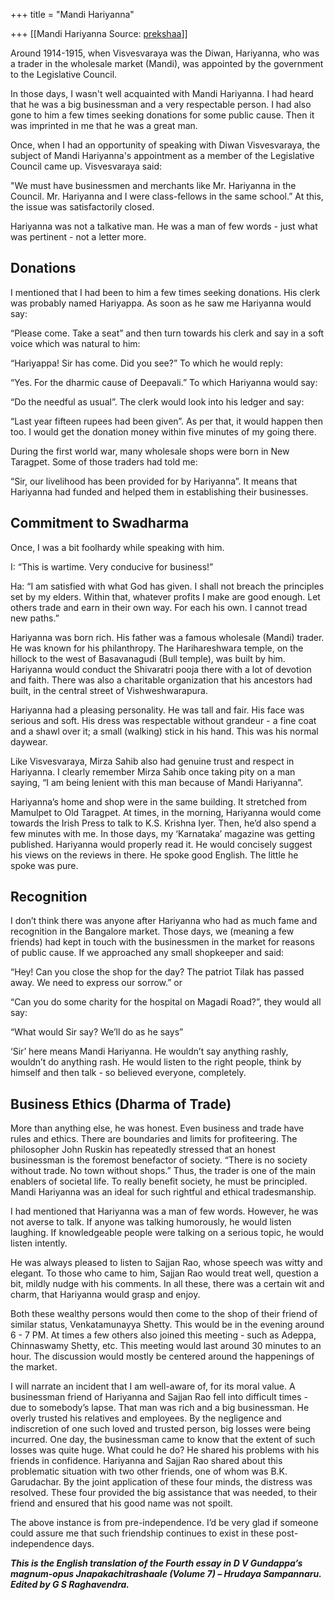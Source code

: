 +++
title = "Mandi Hariyanna"

+++
[[Mandi Hariyanna	Source: [prekshaa](https://www.prekshaa.in/mandi-hariyanna)]]







Around 1914-1915, when Visvesvaraya was the Diwan, Hariyanna, who was a trader in the wholesale market (Mandi), was appointed by the government to the Legislative Council.

In those days, I wasn't well acquainted with Mandi Hariyanna. I had heard that he was a big businessman and a very respectable person. I had also gone to him a few times seeking donations for some public cause. Then it was imprinted in me that he was a great man.

Once, when I had an opportunity of speaking with Diwan Visvesvaraya, the subject of Mandi Hariyanna's appointment as a member of the Legislative Council came up. Visvesvaraya said:

"We must have businessmen and merchants like Mr. Hariyanna in the Council. Mr. Hariyanna and I were class-fellows in the same school.” At this, the issue was satisfactorily closed.

Hariyanna was not a talkative man. He was a man of few words - just what was pertinent - not a letter more.

## **Donations**

I mentioned that I had been to him a few times seeking donations. His clerk was probably named Hariyappa. As soon as he saw me Hariyanna would say:

“Please come. Take a seat” and then turn towards his clerk and say in a soft voice which was natural to him:

“Hariyappa! Sir has come. Did you see?” To which he would reply:

“Yes. For the dharmic cause of Deepavali.” To which Hariyanna would say:

“Do the needful as usual”. The clerk would look into his ledger and say:

“Last year fifteen rupees had been given”. As per that, it would happen then too. I would get the donation money within five minutes of my going there.

During the first world war, many wholesale shops were born in New Taragpet. Some of those traders had told me:

“Sir, our livelihood has been provided for by Hariyanna”. It means that Hariyanna had funded and helped them in establishing their businesses.

## **Commitment to Swadharma**

Once, I was a bit foolhardy while speaking with him.

I: “This is wartime. Very conducive for business!”

Ha: “I am satisfied with what God has given. I shall not breach the principles set by my elders. Within that, whatever profits I make are good enough. Let others trade and earn in their own way. For each his own. I cannot tread new paths.”

Hariyanna was born rich. His father was a famous wholesale (Mandi) trader. He was known for his philanthropy. The Harihareshwara temple, on the hillock to the west of Basavanagudi (Bull temple), was built by him. Hariyanna would conduct the Shivaratri pooja there with a lot of devotion and faith. There was also a charitable organization that his ancestors had built, in the central street of Vishweshwarapura.

Hariyanna had a pleasing personality. He was tall and fair. His face was serious and soft. His dress was respectable without grandeur - a fine coat and a shawl over it; a small (walking) stick in his hand. This was his normal daywear.

Like Visvesvaraya, Mirza Sahib also had genuine trust and respect in Hariyanna. I clearly remember Mirza Sahib once taking pity on a man saying, “I am being lenient with this man because of Mandi Hariyanna”.

Hariyanna’s home and shop were in the same building. It stretched from Mamulpet to Old Taragpet. At times, in the morning, Hariyanna would come towards the Irish Press to talk to K.S. Krishna Iyer. Then, he’d also spend a few minutes with me. In those days, my ‘Karnataka’ magazine was getting published. Hariyanna would properly read it. He would concisely suggest his views on the reviews in there. He spoke good English. The little he spoke was pure.

## **Recognition**

I don’t think there was anyone after Hariyanna who had as much fame and recognition in the Bangalore market. Those days, we (meaning a few friends) had kept in touch with the businessmen in the market for reasons of public cause. If we approached any small shopkeeper and said:

“Hey! Can you close the shop for the day? The patriot Tilak has passed away. We need to express our sorrow.” or

“Can you do some charity for the hospital on Magadi Road?”, they would all say:

“What would Sir say? We’ll do as he says”

‘Sir’ here means Mandi Hariyanna. He wouldn’t say anything rashly, wouldn’t do anything rash. He would listen to the right people, think by himself and then talk - so believed everyone, completely.

## **Business Ethics (Dharma of Trade)**

More than anything else, he was honest. Even business and trade have rules and ethics. There are boundaries and limits for profiteering. The philosopher John Ruskin has repeatedly stressed that an honest businessman is the foremost benefactor of society. “There is no society without trade. No town without shops.” Thus, the trader is one of the main enablers of societal life. To really benefit society, he must be principled. Mandi Hariyanna was an ideal for such rightful and ethical tradesmanship.

I had mentioned that Hariyanna was a man of few words. However, he was not averse to talk. If anyone was talking humorously, he would listen laughing. If knowledgeable people were talking on a serious topic, he would listen intently.

He was always pleased to listen to Sajjan Rao, whose speech was witty and elegant. To those who came to him, Sajjan Rao would treat well, question a bit, mildly nudge with his comments. In all these, there was a certain wit and charm, that Hariyanna would grasp and enjoy.

Both these wealthy persons would then come to the shop of their friend of similar status, Venkatamunayya Shetty. This would be in the evening around 6 - 7 PM. At times a few others also joined this meeting - such as Adeppa, Chinnaswamy Shetty, etc. This meeting would last around 30 minutes to an hour. The discussion would mostly be centered around the happenings of the market.

I will narrate an incident that I am well-aware of, for its moral value. A businessman friend of Hariyanna and Sajjan Rao fell into difficult times - due to somebody’s lapse. That man was rich and a big businessman. He overly trusted his relatives and employees. By the negligence and indiscretion of one such loved and trusted person, big losses were being incurred. One day, the businessman came to know that the extent of such losses was quite huge. What could he do? He shared his problems with his friends in confidence. Hariyanna and Sajjan Rao shared about this problematic situation with two other friends, one of whom was B.K. Garudachar. By the joint application of these four minds, the distress was resolved. These four provided the big assistance that was needed, to their friend and ensured that his good name was not spoilt.

The above instance is from pre-independence. I’d be very glad if someone could assure me that such friendship continues to exist in these post-independence days.

***This is the English translation of the Fourth essay in D V Gundappa’s magnum-opus Jnapakachitrashaale (Volume 7) – Hrudaya Sampannaru. Edited by G S Raghavendra.***






